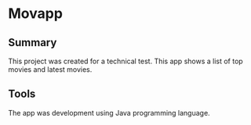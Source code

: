 # Movapp
## Summary
This project was created for a technical test. This app shows a list of top movies and latest movies.
## Tools
The app was development using Java programming language.
